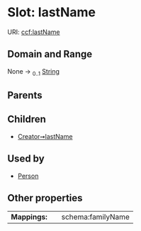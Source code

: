 
# Slot: lastName




URI: [ccf:lastName](http://purl.org/ccf/lastName)


## Domain and Range

None &#8594;  <sub>0..1</sub> [String](types/String.md)

## Parents


## Children

 *  [Creator➞lastName](Creator_lastName.md)

## Used by

 * [Person](Person.md)

## Other properties

|  |  |  |
| --- | --- | --- |
| **Mappings:** | | schema:familyName |

